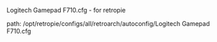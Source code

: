 Logitech Gamepad F710.cfg - for retropie 

path: /opt/retropie/configs/all/retroarch/autoconfig/Logitech Gamepad F710.cfg
